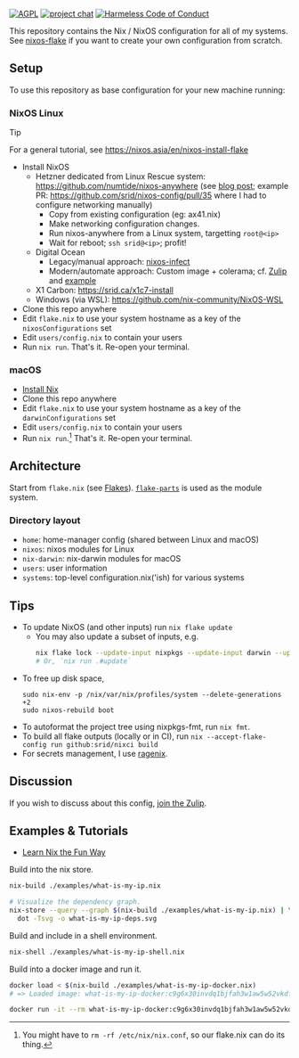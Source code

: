 [![AGPL](https://img.shields.io/badge/License-AGPL%20v3-blue.svg)](https://en.wikipedia.org/wiki/Affero_General_Public_License)
[![project chat](https://img.shields.io/badge/zulip-join_chat-brightgreen.svg)](https://nixos.zulipchat.com/#narrow/stream/413948-nixos)
[![Harmeless Code of Conduct](https://img.shields.io/badge/harmless-8A2BE2)](https://srid.ca/coc "This project follows the 'Harmlessness Code of Conduct'")

This repository contains the Nix / NixOS configuration for all of my systems. See [nixos-flake](https://community.flake.parts/nixos-flake) if you want to create your own configuration from scratch.

## Setup

To use this repository as base configuration for your new machine running:

### NixOS Linux

> [!TIP]
> For a general tutorial, see https://nixos.asia/en/nixos-install-flake

- Install NixOS
  - Hetzner dedicated from Linux Rescue system: https://github.com/numtide/nixos-anywhere (see [blog post](https://galowicz.de/2023/04/05/single-command-server-bootstrap/); example PR: https://github.com/srid/nixos-config/pull/35 where I had to configure networking manually)
    - Copy from existing configuration (eg: ax41.nix)
    - Make networking configuration changes.
    - Run nixos-anywhere from a Linux system, targetting `root@<ip>`
    - Wait for reboot; `ssh srid@<ip>`; profit!
  - Digital Ocean
    - Legacy/manual approach: [nixos-infect](https://github.com/elitak/nixos-infect)
    - Modern/automate approach: Custom image + colerama; cf. [Zulip](https://nixos.zulipchat.com/#narrow/stream/413948-nixos/topic/Deploying.20to.20DigitalOcean) and [example](https://github.com/fpindia/fpindia-chat)
  - X1 Carbon: https://srid.ca/x1c7-install
  - Windows (via WSL): https://github.com/nix-community/NixOS-WSL
- Clone this repo anywhere
- Edit `flake.nix` to use your system hostname as a key of the `nixosConfigurations` set
- Edit `users/config.nix` to contain your users
- Run `nix run`. That's it. Re-open your terminal.

### macOS

- [Install Nix](https://nixos.asia/en/install)
- Clone this repo anywhere
- Edit `flake.nix` to use your system hostname as a key of the `darwinConfigurations` set
- Edit `users/config.nix` to contain your users
- Run `nix run`.[^cleanup] That's it. Re-open your terminal.

[^cleanup]: You might have to `rm -rf /etc/nix/nix.conf`, so our flake.nix can do its thing.

## Architecture

Start from `flake.nix` (see [Flakes](https://nixos.wiki/wiki/Flakes)). [`flake-parts`](https://flake.parts/) is used as the module system.

### Directory layout

- `home`: home-manager config (shared between Linux and macOS)
- `nixos`: nixos modules for Linux
- `nix-darwin`: nix-darwin modules for macOS
- `users`: user information
- `systems`: top-level configuration.nix('ish) for various systems

## Tips

- To update NixOS (and other inputs) run `nix flake update`
  - You may also update a subset of inputs, e.g.
    ```sh
    nix flake lock --update-input nixpkgs --update-input darwin --update-input home-manager
    # Or, `nix run .#update`
    ```
- To free up disk space,
  ```sh-session
  sudo nix-env -p /nix/var/nix/profiles/system --delete-generations +2
  sudo nixos-rebuild boot
  ```
- To autoformat the project tree using nixpkgs-fmt, run `nix fmt`.
- To build all flake outputs (locally or in CI), run `nix --accept-flake-config run github:srid/nixci build`
- For secrets management, I use [ragenix](https://github.com/yaxitech/ragenix).

## Discussion

If you wish to discuss about this config, [join the Zulip](https://nixos.zulipchat.com/login/?next=/).

## Examples & Tutorials

- [Learn Nix the Fun Way](https://fzakaria.com/2024/07/05/learn-nix-the-fun-way.html)

Build into the nix store.

```bash
nix-build ./examples/what-is-my-ip.nix

# Visualize the dependency graph.
nix-store --query --graph $(nix-build ./examples/what-is-my-ip.nix) | \
  dot -Tsvg -o what-is-my-ip-deps.svg
```

Build and include in a shell environment.

```bash
nix-shell ./examples/what-is-my-ip-shell.nix
```

Build into a docker image and run it.

```bash
docker load < $(nix-build ./examples/what-is-my-ip-docker.nix)
# => Loaded image: what-is-my-ip-docker:c9g6x30invdq1bjfah3w1aw5w52vkdfn

docker run -it --rm what-is-my-ip-docker:c9g6x30invdq1bjfah3w1aw5w52vkdfn
```
